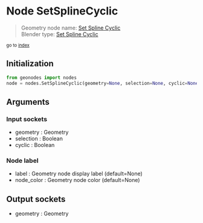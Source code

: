 
# Node SetSplineCyclic

> Geometry node name: [Set Spline Cyclic](https://docs.blender.org/manual/en/latest/modeling/geometry_nodes/curve/set_spline_cyclic.html)<br>
  Blender type: [Set Spline Cyclic](https://docs.blender.org/api/current/bpy.types.GeometryNodeSetSplineCyclic.html)
  
<sub>go to [index](../index.md)</sub>

## Initialization

```python
from geonodes import nodes
node = nodes.SetSplineCyclic(geometry=None, selection=None, cyclic=None, label=None, node_color=None)
```



## Arguments


### Input sockets

- geometry : Geometry
- selection : Boolean
- cyclic : Boolean

### Node label

- label : Geometry node display label (default=None)
- node_color : Geometry node color (default=None)

## Output sockets

- geometry : Geometry
